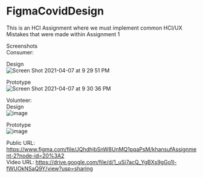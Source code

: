 
# FigmaCovidDesign

This is an HCI Assignment where we must implement common HCI/UX Mistakes that were made within Assignment 1


Screenshots  
Consumer:  
  
Design  
![Screen Shot 2021-04-07 at 9 29 51 PM](https://user-images.githubusercontent.com/75972709/113954740-69e8bf80-97e8-11eb-830f-148cfc787f4c.png)
  
Prototype  
![Screen Shot 2021-04-07 at 9 30 36 PM](https://user-images.githubusercontent.com/75972709/113954775-7ff68000-97e8-11eb-8ac4-cbc73d7fda11.png)
  
  
  
Volunteer:  
Design  
![image](https://user-images.githubusercontent.com/75972709/111717515-8f5c5c00-882e-11eb-8edb-7f17373511df.png)  
  
Prototype  
![image](https://user-images.githubusercontent.com/75972709/111717522-92574c80-882e-11eb-998f-03282f721d8d.png)  
  
  


Public URL: https://www.figma.com/file/JQhdhjbSnW8UnMQ1pqaPsM/khansufAssignment-2?node-id=20%3A2  
Video URL: https://drive.google.com/file/d/1_uSi7acQ_YgBXs9gGo1l-fWUOkNSaQ9Y/view?usp=sharing  
